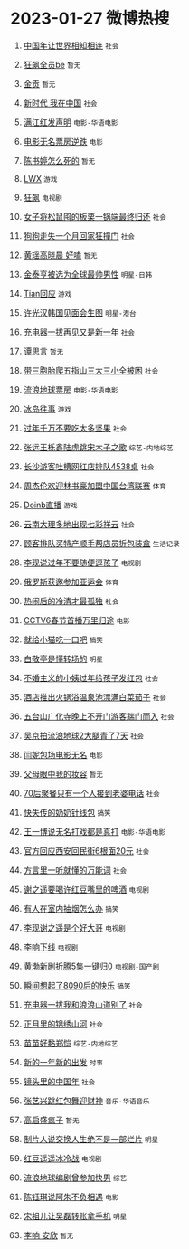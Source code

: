 # 2023-01-27 微博热搜 
1. [中国年让世界相知相连](https://m.weibo.cn/search?containerid=100103type%3D1%26t%3D10%26q%3D%23%E4%B8%AD%E5%9B%BD%E5%B9%B4%E8%AE%A9%E4%B8%96%E7%95%8C%E7%9B%B8%E7%9F%A5%E7%9B%B8%E8%BF%9E%23&stream_entry_id=51&isnewpage=1&extparam=seat%3D1%26c_type%3D51%26dgr%3D0%26cate%3D10103%26pos%3D0%26filter_type%3Drealtimehot%26display_time%3D1674757694%26pre_seqid%3D16747576945220250570245&luicode=10000011&lfid=106003type%3D25%26t%3D3%26disable_hot%3D1%26filter_type%3Drealtimehot) `社会` 

2. [狂飙全员be](https://m.weibo.cn/search?containerid=100103type%3D1%26t%3D10%26q%3D%E7%8B%82%E9%A3%99%E5%85%A8%E5%91%98be&stream_entry_id=31&isnewpage=1&extparam=seat%3D1%26c_type%3D31%26stream_entry_id%3D31%26lcate%3D5001%26pos%3D0%26realpos%3D1%26filter_type%3Drealtimehot%26flag%3D2%26q%3D%25E7%258B%2582%25E9%25A3%2599%25E5%2585%25A8%25E5%2591%2598be%26cate%3D5001%26dgr%3D0%26band_rank%3D1%26display_time%3D1674757694%26pre_seqid%3D16747576945220250570245&luicode=10000011&lfid=106003type%3D25%26t%3D3%26disable_hot%3D1%26filter_type%3Drealtimehot) `暂无` 

3. [金贡](https://m.weibo.cn/search?containerid=100103type%3D1%26t%3D10%26q%3D%E9%87%91%E8%B4%A1&stream_entry_id=31&isnewpage=1&extparam=seat%3D1%26c_type%3D31%26stream_entry_id%3D31%26lcate%3D5001%26pos%3D1%26realpos%3D2%26filter_type%3Drealtimehot%26flag%3D0%26q%3D%25E9%2587%2591%25E8%25B4%25A1%26cate%3D5001%26dgr%3D0%26band_rank%3D2%26display_time%3D1674757694%26pre_seqid%3D16747576945220250570245&luicode=10000011&lfid=106003type%3D25%26t%3D3%26disable_hot%3D1%26filter_type%3Drealtimehot) `暂无` 

4. [新时代 我在中国](https://m.weibo.cn/search?containerid=100103type%3D1%26t%3D10%26q%3D%23%E6%96%B0%E6%97%B6%E4%BB%A3+%E6%88%91%E5%9C%A8%E4%B8%AD%E5%9B%BD%23&stream_entry_id=31&isnewpage=1&extparam=seat%3D1%26c_type%3D31%26stream_entry_id%3D31%26lcate%3D5001%26pos%3D2%26realpos%3D3%26filter_type%3Drealtimehot%26flag%3D0%26q%3D%2523%25E6%2596%25B0%25E6%2597%25B6%25E4%25BB%25A3%2520%25E6%2588%2591%25E5%259C%25A8%25E4%25B8%25AD%25E5%259B%25BD%2523%26cate%3D5001%26dgr%3D0%26band_rank%3D3%26display_time%3D1674757694%26pre_seqid%3D16747576945220250570245&luicode=10000011&lfid=106003type%3D25%26t%3D3%26disable_hot%3D1%26filter_type%3Drealtimehot) `社会` 

5. [满江红发声明](https://m.weibo.cn/search?containerid=100103type%3D1%26t%3D10%26q%3D%23%E6%BB%A1%E6%B1%9F%E7%BA%A2%E5%8F%91%E5%A3%B0%E6%98%8E%23&stream_entry_id=31&isnewpage=1&extparam=seat%3D1%26c_type%3D31%26stream_entry_id%3D31%26lcate%3D5001%26pos%3D3%26realpos%3D4%26filter_type%3Drealtimehot%26flag%3D16%26q%3D%2523%25E6%25BB%25A1%25E6%25B1%259F%25E7%25BA%25A2%25E5%258F%2591%25E5%25A3%25B0%25E6%2598%258E%2523%26cate%3D5001%26dgr%3D0%26band_rank%3D4%26display_time%3D1674757694%26pre_seqid%3D16747576945220250570245&luicode=10000011&lfid=106003type%3D25%26t%3D3%26disable_hot%3D1%26filter_type%3Drealtimehot) `电影-华语电影` 

6. [电影无名票房逆跌](https://m.weibo.cn/search?containerid=100103type%3D1%26t%3D10%26q%3D%23%E7%94%B5%E5%BD%B1%E6%97%A0%E5%90%8D%E7%A5%A8%E6%88%BF%E9%80%86%E8%B7%8C%23&stream_entry_id=31&isnewpage=1&extparam=seat%3D1%26c_type%3D31%26stream_entry_id%3D31%26lcate%3D5001%26pos%3D4%26realpos%3D5%26filter_type%3Drealtimehot%26flag%3D16%26q%3D%2523%25E7%2594%25B5%25E5%25BD%25B1%25E6%2597%25A0%25E5%2590%258D%25E7%25A5%25A8%25E6%2588%25BF%25E9%2580%2586%25E8%25B7%258C%2523%26cate%3D5001%26dgr%3D0%26band_rank%3D5%26display_time%3D1674757694%26pre_seqid%3D16747576945220250570245&luicode=10000011&lfid=106003type%3D25%26t%3D3%26disable_hot%3D1%26filter_type%3Drealtimehot) `电影` 

7. [陈书婷怎么死的](https://m.weibo.cn/search?containerid=100103type%3D1%26t%3D10%26q%3D%23%E9%99%88%E4%B9%A6%E5%A9%B7%E6%80%8E%E4%B9%88%E6%AD%BB%E7%9A%84%23&stream_entry_id=31&isnewpage=1&extparam=seat%3D1%26c_type%3D31%26stream_entry_id%3D31%26lcate%3D5001%26pos%3D5%26realpos%3D6%26filter_type%3Drealtimehot%26flag%3D2%26q%3D%2523%25E9%2599%2588%25E4%25B9%25A6%25E5%25A9%25B7%25E6%2580%258E%25E4%25B9%2588%25E6%25AD%25BB%25E7%259A%2584%2523%26cate%3D5001%26dgr%3D0%26band_rank%3D6%26display_time%3D1674757694%26pre_seqid%3D16747576945220250570245&luicode=10000011&lfid=106003type%3D25%26t%3D3%26disable_hot%3D1%26filter_type%3Drealtimehot) `暂无` 

8. [LWX](https://m.weibo.cn/search?containerid=100103type%3D1%26t%3D10%26q%3DLWX&stream_entry_id=31&isnewpage=1&extparam=seat%3D1%26c_type%3D31%26stream_entry_id%3D31%26lcate%3D5001%26pos%3D6%26realpos%3D7%26filter_type%3Drealtimehot%26flag%3D2%26q%3DLWX%26cate%3D5001%26dgr%3D0%26band_rank%3D7%26display_time%3D1674757694%26pre_seqid%3D16747576945220250570245&luicode=10000011&lfid=106003type%3D25%26t%3D3%26disable_hot%3D1%26filter_type%3Drealtimehot) `游戏` 

9. [狂飙](https://m.weibo.cn/search?containerid=100103type%3D1%26t%3D10%26q%3D%E7%8B%82%E9%A3%99&stream_entry_id=31&isnewpage=1&extparam=seat%3D1%26c_type%3D31%26stream_entry_id%3D31%26lcate%3D5001%26pos%3D7%26realpos%3D8%26filter_type%3Drealtimehot%26flag%3D0%26q%3D%25E7%258B%2582%25E9%25A3%2599%26cate%3D5001%26dgr%3D0%26band_rank%3D8%26display_time%3D1674757694%26pre_seqid%3D16747576945220250570245&luicode=10000011&lfid=106003type%3D25%26t%3D3%26disable_hot%3D1%26filter_type%3Drealtimehot) `电视剧` 

10. [女子将松鼠囤的板栗一锅端最终归还](https://m.weibo.cn/search?containerid=100103type%3D1%26t%3D10%26q%3D%23%E5%A5%B3%E5%AD%90%E5%B0%86%E6%9D%BE%E9%BC%A0%E5%9B%A4%E7%9A%84%E6%9D%BF%E6%A0%97%E4%B8%80%E9%94%85%E7%AB%AF%E6%9C%80%E7%BB%88%E5%BD%92%E8%BF%98%23&stream_entry_id=31&isnewpage=1&extparam=seat%3D1%26c_type%3D31%26stream_entry_id%3D31%26lcate%3D5001%26pos%3D8%26realpos%3D9%26filter_type%3Drealtimehot%26flag%3D0%26q%3D%2523%25E5%25A5%25B3%25E5%25AD%2590%25E5%25B0%2586%25E6%259D%25BE%25E9%25BC%25A0%25E5%259B%25A4%25E7%259A%2584%25E6%259D%25BF%25E6%25A0%2597%25E4%25B8%2580%25E9%2594%2585%25E7%25AB%25AF%25E6%259C%2580%25E7%25BB%2588%25E5%25BD%2592%25E8%25BF%2598%2523%26cate%3D5001%26dgr%3D0%26band_rank%3D9%26display_time%3D1674757694%26pre_seqid%3D16747576945220250570245&luicode=10000011&lfid=106003type%3D25%26t%3D3%26disable_hot%3D1%26filter_type%3Drealtimehot) `社会` 

11. [狗狗走失一个月回家狂撞门](https://m.weibo.cn/search?containerid=100103type%3D1%26t%3D10%26q%3D%23%E7%8B%97%E7%8B%97%E8%B5%B0%E5%A4%B1%E4%B8%80%E4%B8%AA%E6%9C%88%E5%9B%9E%E5%AE%B6%E7%8B%82%E6%92%9E%E9%97%A8%23&stream_entry_id=31&isnewpage=1&extparam=seat%3D1%26c_type%3D31%26stream_entry_id%3D31%26lcate%3D5001%26pos%3D9%26realpos%3D10%26filter_type%3Drealtimehot%26flag%3D0%26q%3D%2523%25E7%258B%2597%25E7%258B%2597%25E8%25B5%25B0%25E5%25A4%25B1%25E4%25B8%2580%25E4%25B8%25AA%25E6%259C%2588%25E5%259B%259E%25E5%25AE%25B6%25E7%258B%2582%25E6%2592%259E%25E9%2597%25A8%2523%26cate%3D5001%26dgr%3D0%26band_rank%3D10%26display_time%3D1674757694%26pre_seqid%3D16747576945220250570245&luicode=10000011&lfid=106003type%3D25%26t%3D3%26disable_hot%3D1%26filter_type%3Drealtimehot) `社会` 

12. [黄瑶高晓晨 好嗑](https://m.weibo.cn/search?containerid=100103type%3D1%26t%3D10%26q%3D%E9%BB%84%E7%91%B6%E9%AB%98%E6%99%93%E6%99%A8+%E5%A5%BD%E5%97%91&stream_entry_id=31&isnewpage=1&extparam=seat%3D1%26c_type%3D31%26stream_entry_id%3D31%26lcate%3D5001%26pos%3D10%26realpos%3D11%26filter_type%3Drealtimehot%26flag%3D0%26q%3D%25E9%25BB%2584%25E7%2591%25B6%25E9%25AB%2598%25E6%2599%2593%25E6%2599%25A8%2520%25E5%25A5%25BD%25E5%2597%2591%26cate%3D5001%26dgr%3D0%26band_rank%3D11%26display_time%3D1674757694%26pre_seqid%3D16747576945220250570245&luicode=10000011&lfid=106003type%3D25%26t%3D3%26disable_hot%3D1%26filter_type%3Drealtimehot) `暂无` 

13. [金泰亨被选为全球最帅男性](https://m.weibo.cn/search?containerid=100103type%3D1%26t%3D10%26q%3D%23%E9%87%91%E6%B3%B0%E4%BA%A8%E8%A2%AB%E9%80%89%E4%B8%BA%E5%85%A8%E7%90%83%E6%9C%80%E5%B8%85%E7%94%B7%E6%80%A7%23&stream_entry_id=31&isnewpage=1&extparam=seat%3D1%26c_type%3D31%26stream_entry_id%3D31%26lcate%3D5001%26pos%3D11%26realpos%3D12%26filter_type%3Drealtimehot%26flag%3D0%26q%3D%2523%25E9%2587%2591%25E6%25B3%25B0%25E4%25BA%25A8%25E8%25A2%25AB%25E9%2580%2589%25E4%25B8%25BA%25E5%2585%25A8%25E7%2590%2583%25E6%259C%2580%25E5%25B8%2585%25E7%2594%25B7%25E6%2580%25A7%2523%26cate%3D5001%26dgr%3D0%26band_rank%3D12%26display_time%3D1674757694%26pre_seqid%3D16747576945220250570245&luicode=10000011&lfid=106003type%3D25%26t%3D3%26disable_hot%3D1%26filter_type%3Drealtimehot) `明星-日韩` 

14. [Tian回应](https://m.weibo.cn/search?containerid=100103type%3D1%26t%3D10%26q%3D%23Tian%E5%9B%9E%E5%BA%94%23&stream_entry_id=31&isnewpage=1&extparam=seat%3D1%26c_type%3D31%26stream_entry_id%3D31%26lcate%3D5001%26pos%3D12%26realpos%3D13%26filter_type%3Drealtimehot%26flag%3D0%26q%3D%2523Tian%25E5%259B%259E%25E5%25BA%2594%2523%26cate%3D5001%26dgr%3D0%26band_rank%3D13%26display_time%3D1674757694%26pre_seqid%3D16747576945220250570245&luicode=10000011&lfid=106003type%3D25%26t%3D3%26disable_hot%3D1%26filter_type%3Drealtimehot) `游戏` 

15. [许光汉韩国见面会生图](https://m.weibo.cn/search?containerid=100103type%3D1%26t%3D10%26q%3D%23%E8%AE%B8%E5%85%89%E6%B1%89%E9%9F%A9%E5%9B%BD%E8%A7%81%E9%9D%A2%E4%BC%9A%E7%94%9F%E5%9B%BE%23&stream_entry_id=31&isnewpage=1&extparam=seat%3D1%26c_type%3D31%26stream_entry_id%3D31%26lcate%3D5001%26pos%3D13%26realpos%3D14%26filter_type%3Drealtimehot%26flag%3D1%26q%3D%2523%25E8%25AE%25B8%25E5%2585%2589%25E6%25B1%2589%25E9%259F%25A9%25E5%259B%25BD%25E8%25A7%2581%25E9%259D%25A2%25E4%25BC%259A%25E7%2594%259F%25E5%259B%25BE%2523%26cate%3D5001%26dgr%3D0%26band_rank%3D14%26display_time%3D1674757694%26pre_seqid%3D16747576945220250570245&luicode=10000011&lfid=106003type%3D25%26t%3D3%26disable_hot%3D1%26filter_type%3Drealtimehot) `明星-港台` 

16. [充电器一拔再见又是新一年](https://m.weibo.cn/search?containerid=100103type%3D1%26t%3D10%26q%3D%23%E5%85%85%E7%94%B5%E5%99%A8%E4%B8%80%E6%8B%94%E5%86%8D%E8%A7%81%E5%8F%88%E6%98%AF%E6%96%B0%E4%B8%80%E5%B9%B4%23&stream_entry_id=31&isnewpage=1&extparam=seat%3D1%26c_type%3D31%26stream_entry_id%3D31%26lcate%3D5001%26pos%3D14%26realpos%3D15%26filter_type%3Drealtimehot%26flag%3D0%26q%3D%2523%25E5%2585%2585%25E7%2594%25B5%25E5%2599%25A8%25E4%25B8%2580%25E6%258B%2594%25E5%2586%258D%25E8%25A7%2581%25E5%258F%2588%25E6%2598%25AF%25E6%2596%25B0%25E4%25B8%2580%25E5%25B9%25B4%2523%26cate%3D5001%26dgr%3D0%26band_rank%3D15%26display_time%3D1674757694%26pre_seqid%3D16747576945220250570245&luicode=10000011&lfid=106003type%3D25%26t%3D3%26disable_hot%3D1%26filter_type%3Drealtimehot) `社会` 

17. [谭思言](https://m.weibo.cn/search?containerid=100103type%3D1%26t%3D10%26q%3D%E8%B0%AD%E6%80%9D%E8%A8%80&stream_entry_id=31&isnewpage=1&extparam=seat%3D1%26c_type%3D31%26stream_entry_id%3D31%26lcate%3D5001%26pos%3D15%26realpos%3D16%26filter_type%3Drealtimehot%26flag%3D0%26q%3D%25E8%25B0%25AD%25E6%2580%259D%25E8%25A8%2580%26cate%3D5001%26dgr%3D0%26band_rank%3D16%26display_time%3D1674757694%26pre_seqid%3D16747576945220250570245&luicode=10000011&lfid=106003type%3D25%26t%3D3%26disable_hot%3D1%26filter_type%3Drealtimehot) `暂无` 

18. [带三胞胎爬五指山三大三小全被困](https://m.weibo.cn/search?containerid=100103type%3D1%26t%3D10%26q%3D%23%E5%B8%A6%E4%B8%89%E8%83%9E%E8%83%8E%E7%88%AC%E4%BA%94%E6%8C%87%E5%B1%B1%E4%B8%89%E5%A4%A7%E4%B8%89%E5%B0%8F%E5%85%A8%E8%A2%AB%E5%9B%B0%23&stream_entry_id=31&isnewpage=1&extparam=seat%3D1%26c_type%3D31%26stream_entry_id%3D31%26lcate%3D5001%26pos%3D16%26realpos%3D17%26filter_type%3Drealtimehot%26flag%3D1%26q%3D%2523%25E5%25B8%25A6%25E4%25B8%2589%25E8%2583%259E%25E8%2583%258E%25E7%2588%25AC%25E4%25BA%2594%25E6%258C%2587%25E5%25B1%25B1%25E4%25B8%2589%25E5%25A4%25A7%25E4%25B8%2589%25E5%25B0%258F%25E5%2585%25A8%25E8%25A2%25AB%25E5%259B%25B0%2523%26cate%3D5001%26dgr%3D0%26band_rank%3D17%26display_time%3D1674757694%26pre_seqid%3D16747576945220250570245&luicode=10000011&lfid=106003type%3D25%26t%3D3%26disable_hot%3D1%26filter_type%3Drealtimehot) `社会` 

19. [流浪地球票房](https://m.weibo.cn/search?containerid=100103type%3D1%26t%3D10%26q%3D%E6%B5%81%E6%B5%AA%E5%9C%B0%E7%90%83%E7%A5%A8%E6%88%BF&stream_entry_id=31&isnewpage=1&extparam=seat%3D1%26c_type%3D31%26stream_entry_id%3D31%26lcate%3D5001%26pos%3D17%26realpos%3D18%26filter_type%3Drealtimehot%26flag%3D0%26q%3D%25E6%25B5%2581%25E6%25B5%25AA%25E5%259C%25B0%25E7%2590%2583%25E7%25A5%25A8%25E6%2588%25BF%26cate%3D5001%26dgr%3D0%26band_rank%3D18%26display_time%3D1674757694%26pre_seqid%3D16747576945220250570245&luicode=10000011&lfid=106003type%3D25%26t%3D3%26disable_hot%3D1%26filter_type%3Drealtimehot) `电影-华语电影` 

20. [冰岛往事](https://m.weibo.cn/search?containerid=100103type%3D1%26t%3D10%26q%3D%23%E5%86%B0%E5%B2%9B%E5%BE%80%E4%BA%8B%23&stream_entry_id=31&isnewpage=1&extparam=seat%3D1%26c_type%3D31%26stream_entry_id%3D31%26lcate%3D5001%26pos%3D18%26realpos%3D19%26filter_type%3Drealtimehot%26flag%3D0%26q%3D%2523%25E5%2586%25B0%25E5%25B2%259B%25E5%25BE%2580%25E4%25BA%258B%2523%26cate%3D5001%26dgr%3D0%26band_rank%3D19%26display_time%3D1674757694%26pre_seqid%3D16747576945220250570245&luicode=10000011&lfid=106003type%3D25%26t%3D3%26disable_hot%3D1%26filter_type%3Drealtimehot) `游戏` 

21. [过年千万不要吃太多坚果](https://m.weibo.cn/search?containerid=100103type%3D1%26t%3D10%26q%3D%23%E8%BF%87%E5%B9%B4%E5%8D%83%E4%B8%87%E4%B8%8D%E8%A6%81%E5%90%83%E5%A4%AA%E5%A4%9A%E5%9D%9A%E6%9E%9C%23&stream_entry_id=31&isnewpage=1&extparam=seat%3D1%26c_type%3D31%26stream_entry_id%3D31%26lcate%3D5001%26pos%3D19%26realpos%3D20%26filter_type%3Drealtimehot%26flag%3D0%26q%3D%2523%25E8%25BF%2587%25E5%25B9%25B4%25E5%258D%2583%25E4%25B8%2587%25E4%25B8%258D%25E8%25A6%2581%25E5%2590%2583%25E5%25A4%25AA%25E5%25A4%259A%25E5%259D%259A%25E6%259E%259C%2523%26cate%3D5001%26dgr%3D0%26band_rank%3D20%26display_time%3D1674757694%26pre_seqid%3D16747576945220250570245&luicode=10000011&lfid=106003type%3D25%26t%3D3%26disable_hot%3D1%26filter_type%3Drealtimehot) `社会` 

22. [张远王栎鑫陆虎跳宋木子之歌](https://m.weibo.cn/search?containerid=100103type%3D1%26t%3D10%26q%3D%23%E5%BC%A0%E8%BF%9C%E7%8E%8B%E6%A0%8E%E9%91%AB%E9%99%86%E8%99%8E%E8%B7%B3%E5%AE%8B%E6%9C%A8%E5%AD%90%E4%B9%8B%E6%AD%8C%23&stream_entry_id=31&isnewpage=1&extparam=seat%3D1%26c_type%3D31%26stream_entry_id%3D31%26lcate%3D5001%26pos%3D20%26realpos%3D21%26filter_type%3Drealtimehot%26flag%3D0%26q%3D%2523%25E5%25BC%25A0%25E8%25BF%259C%25E7%258E%258B%25E6%25A0%258E%25E9%2591%25AB%25E9%2599%2586%25E8%2599%258E%25E8%25B7%25B3%25E5%25AE%258B%25E6%259C%25A8%25E5%25AD%2590%25E4%25B9%258B%25E6%25AD%258C%2523%26cate%3D5001%26dgr%3D0%26band_rank%3D21%26display_time%3D1674757694%26pre_seqid%3D16747576945220250570245&luicode=10000011&lfid=106003type%3D25%26t%3D3%26disable_hot%3D1%26filter_type%3Drealtimehot) `综艺-内地综艺` 

23. [长沙游客吐槽网红店排队4538桌](https://m.weibo.cn/search?containerid=100103type%3D1%26t%3D10%26q%3D%23%E9%95%BF%E6%B2%99%E6%B8%B8%E5%AE%A2%E5%90%90%E6%A7%BD%E7%BD%91%E7%BA%A2%E5%BA%97%E6%8E%92%E9%98%9F4538%E6%A1%8C%23&stream_entry_id=31&isnewpage=1&extparam=seat%3D1%26c_type%3D31%26stream_entry_id%3D31%26lcate%3D5001%26pos%3D21%26realpos%3D22%26filter_type%3Drealtimehot%26flag%3D0%26q%3D%2523%25E9%2595%25BF%25E6%25B2%2599%25E6%25B8%25B8%25E5%25AE%25A2%25E5%2590%2590%25E6%25A7%25BD%25E7%25BD%2591%25E7%25BA%25A2%25E5%25BA%2597%25E6%258E%2592%25E9%2598%259F4538%25E6%25A1%258C%2523%26cate%3D5001%26dgr%3D0%26band_rank%3D22%26display_time%3D1674757694%26pre_seqid%3D16747576945220250570245&luicode=10000011&lfid=106003type%3D25%26t%3D3%26disable_hot%3D1%26filter_type%3Drealtimehot) `社会` 

24. [周杰伦欢迎林书豪加盟中国台湾联赛](https://m.weibo.cn/search?containerid=100103type%3D1%26t%3D10%26q%3D%23%E5%91%A8%E6%9D%B0%E4%BC%A6%E6%AC%A2%E8%BF%8E%E6%9E%97%E4%B9%A6%E8%B1%AA%E5%8A%A0%E7%9B%9F%E4%B8%AD%E5%9B%BD%E5%8F%B0%E6%B9%BE%E8%81%94%E8%B5%9B%23&stream_entry_id=31&isnewpage=1&extparam=seat%3D1%26c_type%3D31%26stream_entry_id%3D31%26lcate%3D5001%26pos%3D22%26realpos%3D23%26filter_type%3Drealtimehot%26flag%3D1%26q%3D%2523%25E5%2591%25A8%25E6%259D%25B0%25E4%25BC%25A6%25E6%25AC%25A2%25E8%25BF%258E%25E6%259E%2597%25E4%25B9%25A6%25E8%25B1%25AA%25E5%258A%25A0%25E7%259B%259F%25E4%25B8%25AD%25E5%259B%25BD%25E5%258F%25B0%25E6%25B9%25BE%25E8%2581%2594%25E8%25B5%259B%2523%26cate%3D5001%26dgr%3D0%26band_rank%3D23%26display_time%3D1674757694%26pre_seqid%3D16747576945220250570245&luicode=10000011&lfid=106003type%3D25%26t%3D3%26disable_hot%3D1%26filter_type%3Drealtimehot) `体育` 

25. [Doinb直播](https://m.weibo.cn/search?containerid=100103type%3D1%26t%3D10%26q%3D%23Doinb%E7%9B%B4%E6%92%AD%23&stream_entry_id=31&isnewpage=1&extparam=seat%3D1%26c_type%3D31%26stream_entry_id%3D31%26lcate%3D5001%26pos%3D23%26realpos%3D24%26filter_type%3Drealtimehot%26flag%3D0%26q%3D%2523Doinb%25E7%259B%25B4%25E6%2592%25AD%2523%26cate%3D5001%26dgr%3D0%26band_rank%3D24%26display_time%3D1674757694%26pre_seqid%3D16747576945220250570245&luicode=10000011&lfid=106003type%3D25%26t%3D3%26disable_hot%3D1%26filter_type%3Drealtimehot) `游戏` 

26. [云南大理多地出现七彩祥云](https://m.weibo.cn/search?containerid=100103type%3D1%26t%3D10%26q%3D%23%E4%BA%91%E5%8D%97%E5%A4%A7%E7%90%86%E5%A4%9A%E5%9C%B0%E5%87%BA%E7%8E%B0%E4%B8%83%E5%BD%A9%E7%A5%A5%E4%BA%91%23&stream_entry_id=31&isnewpage=1&extparam=seat%3D1%26c_type%3D31%26stream_entry_id%3D31%26lcate%3D5001%26pos%3D24%26realpos%3D25%26filter_type%3Drealtimehot%26flag%3D0%26q%3D%2523%25E4%25BA%2591%25E5%258D%2597%25E5%25A4%25A7%25E7%2590%2586%25E5%25A4%259A%25E5%259C%25B0%25E5%2587%25BA%25E7%258E%25B0%25E4%25B8%2583%25E5%25BD%25A9%25E7%25A5%25A5%25E4%25BA%2591%2523%26cate%3D5001%26dgr%3D0%26band_rank%3D25%26display_time%3D1674757694%26pre_seqid%3D16747576945220250570245&luicode=10000011&lfid=106003type%3D25%26t%3D3%26disable_hot%3D1%26filter_type%3Drealtimehot) `社会` 

27. [顾客排队买特产顺手帮店员折包装盒](https://m.weibo.cn/search?containerid=100103type%3D1%26t%3D10%26q%3D%23%E9%A1%BE%E5%AE%A2%E6%8E%92%E9%98%9F%E4%B9%B0%E7%89%B9%E4%BA%A7%E9%A1%BA%E6%89%8B%E5%B8%AE%E5%BA%97%E5%91%98%E6%8A%98%E5%8C%85%E8%A3%85%E7%9B%92%23&stream_entry_id=31&isnewpage=1&extparam=seat%3D1%26c_type%3D31%26stream_entry_id%3D31%26lcate%3D5001%26pos%3D25%26realpos%3D26%26filter_type%3Drealtimehot%26flag%3D0%26q%3D%2523%25E9%25A1%25BE%25E5%25AE%25A2%25E6%258E%2592%25E9%2598%259F%25E4%25B9%25B0%25E7%2589%25B9%25E4%25BA%25A7%25E9%25A1%25BA%25E6%2589%258B%25E5%25B8%25AE%25E5%25BA%2597%25E5%2591%2598%25E6%258A%2598%25E5%258C%2585%25E8%25A3%2585%25E7%259B%2592%2523%26cate%3D5001%26dgr%3D0%26band_rank%3D26%26display_time%3D1674757694%26pre_seqid%3D16747576945220250570245&luicode=10000011&lfid=106003type%3D25%26t%3D3%26disable_hot%3D1%26filter_type%3Drealtimehot) `生活记录` 

28. [李现说过年不要随便逗孩子](https://m.weibo.cn/search?containerid=100103type%3D1%26t%3D10%26q%3D%23%E6%9D%8E%E7%8E%B0%E8%AF%B4%E8%BF%87%E5%B9%B4%E4%B8%8D%E8%A6%81%E9%9A%8F%E4%BE%BF%E9%80%97%E5%AD%A9%E5%AD%90%23&stream_entry_id=31&isnewpage=1&extparam=seat%3D1%26c_type%3D31%26stream_entry_id%3D31%26lcate%3D5001%26pos%3D26%26realpos%3D27%26filter_type%3Drealtimehot%26flag%3D0%26q%3D%2523%25E6%259D%258E%25E7%258E%25B0%25E8%25AF%25B4%25E8%25BF%2587%25E5%25B9%25B4%25E4%25B8%258D%25E8%25A6%2581%25E9%259A%258F%25E4%25BE%25BF%25E9%2580%2597%25E5%25AD%25A9%25E5%25AD%2590%2523%26cate%3D5001%26dgr%3D0%26band_rank%3D27%26display_time%3D1674757694%26pre_seqid%3D16747576945220250570245&luicode=10000011&lfid=106003type%3D25%26t%3D3%26disable_hot%3D1%26filter_type%3Drealtimehot) `电视剧` 

29. [俄罗斯获邀参加亚运会](https://m.weibo.cn/search?containerid=100103type%3D1%26t%3D10%26q%3D%23%E4%BF%84%E7%BD%97%E6%96%AF%E8%8E%B7%E9%82%80%E5%8F%82%E5%8A%A0%E4%BA%9A%E8%BF%90%E4%BC%9A%23&stream_entry_id=31&isnewpage=1&extparam=seat%3D1%26c_type%3D31%26stream_entry_id%3D31%26lcate%3D5001%26pos%3D27%26realpos%3D28%26filter_type%3Drealtimehot%26flag%3D0%26q%3D%2523%25E4%25BF%2584%25E7%25BD%2597%25E6%2596%25AF%25E8%258E%25B7%25E9%2582%2580%25E5%258F%2582%25E5%258A%25A0%25E4%25BA%259A%25E8%25BF%2590%25E4%25BC%259A%2523%26cate%3D5001%26dgr%3D0%26band_rank%3D28%26display_time%3D1674757694%26pre_seqid%3D16747576945220250570245&luicode=10000011&lfid=106003type%3D25%26t%3D3%26disable_hot%3D1%26filter_type%3Drealtimehot) `体育` 

30. [热闹后的冷清才最孤独](https://m.weibo.cn/search?containerid=100103type%3D1%26t%3D10%26q%3D%23%E7%83%AD%E9%97%B9%E5%90%8E%E7%9A%84%E5%86%B7%E6%B8%85%E6%89%8D%E6%9C%80%E5%AD%A4%E7%8B%AC%23&stream_entry_id=31&isnewpage=1&extparam=seat%3D1%26c_type%3D31%26stream_entry_id%3D31%26lcate%3D5001%26pos%3D28%26realpos%3D29%26filter_type%3Drealtimehot%26flag%3D0%26q%3D%2523%25E7%2583%25AD%25E9%2597%25B9%25E5%2590%258E%25E7%259A%2584%25E5%2586%25B7%25E6%25B8%2585%25E6%2589%258D%25E6%259C%2580%25E5%25AD%25A4%25E7%258B%25AC%2523%26cate%3D5001%26dgr%3D0%26band_rank%3D29%26display_time%3D1674757694%26pre_seqid%3D16747576945220250570245&luicode=10000011&lfid=106003type%3D25%26t%3D3%26disable_hot%3D1%26filter_type%3Drealtimehot) `社会` 

31. [CCTV6春节首播万里归途](https://m.weibo.cn/search?containerid=100103type%3D1%26t%3D10%26q%3D%23CCTV6%E6%98%A5%E8%8A%82%E9%A6%96%E6%92%AD%E4%B8%87%E9%87%8C%E5%BD%92%E9%80%94%23&stream_entry_id=31&isnewpage=1&extparam=seat%3D1%26c_type%3D31%26stream_entry_id%3D31%26lcate%3D5001%26pos%3D29%26realpos%3D30%26filter_type%3Drealtimehot%26flag%3D0%26q%3D%2523CCTV6%25E6%2598%25A5%25E8%258A%2582%25E9%25A6%2596%25E6%2592%25AD%25E4%25B8%2587%25E9%2587%258C%25E5%25BD%2592%25E9%2580%2594%2523%26cate%3D5001%26dgr%3D0%26band_rank%3D30%26display_time%3D1674757694%26pre_seqid%3D16747576945220250570245&luicode=10000011&lfid=106003type%3D25%26t%3D3%26disable_hot%3D1%26filter_type%3Drealtimehot) `电影` 

32. [就给小猫吃一口吧](https://m.weibo.cn/search?containerid=100103type%3D1%26t%3D10%26q%3D%23%E5%B0%B1%E7%BB%99%E5%B0%8F%E7%8C%AB%E5%90%83%E4%B8%80%E5%8F%A3%E5%90%A7%23&stream_entry_id=31&isnewpage=1&extparam=seat%3D1%26c_type%3D31%26stream_entry_id%3D31%26lcate%3D5001%26pos%3D30%26realpos%3D31%26filter_type%3Drealtimehot%26flag%3D0%26q%3D%2523%25E5%25B0%25B1%25E7%25BB%2599%25E5%25B0%258F%25E7%258C%25AB%25E5%2590%2583%25E4%25B8%2580%25E5%258F%25A3%25E5%2590%25A7%2523%26cate%3D5001%26dgr%3D0%26band_rank%3D31%26display_time%3D1674757694%26pre_seqid%3D16747576945220250570245&luicode=10000011&lfid=106003type%3D25%26t%3D3%26disable_hot%3D1%26filter_type%3Drealtimehot) `搞笑` 

33. [白敬亭是懂转场的](https://m.weibo.cn/search?containerid=100103type%3D1%26t%3D10%26q%3D%23%E7%99%BD%E6%95%AC%E4%BA%AD%E6%98%AF%E6%87%82%E8%BD%AC%E5%9C%BA%E7%9A%84%23&stream_entry_id=31&isnewpage=1&extparam=seat%3D1%26c_type%3D31%26stream_entry_id%3D31%26lcate%3D5001%26pos%3D31%26realpos%3D32%26filter_type%3Drealtimehot%26flag%3D0%26q%3D%2523%25E7%2599%25BD%25E6%2595%25AC%25E4%25BA%25AD%25E6%2598%25AF%25E6%2587%2582%25E8%25BD%25AC%25E5%259C%25BA%25E7%259A%2584%2523%26cate%3D5001%26dgr%3D0%26band_rank%3D32%26display_time%3D1674757694%26pre_seqid%3D16747576945220250570245&luicode=10000011&lfid=106003type%3D25%26t%3D3%26disable_hot%3D1%26filter_type%3Drealtimehot) `明星` 

34. [不婚主义的小姨过年给孩子发红包](https://m.weibo.cn/search?containerid=100103type%3D1%26t%3D10%26q%3D%23%E4%B8%8D%E5%A9%9A%E4%B8%BB%E4%B9%89%E7%9A%84%E5%B0%8F%E5%A7%A8%E8%BF%87%E5%B9%B4%E7%BB%99%E5%AD%A9%E5%AD%90%E5%8F%91%E7%BA%A2%E5%8C%85%23&stream_entry_id=31&isnewpage=1&extparam=seat%3D1%26c_type%3D31%26stream_entry_id%3D31%26lcate%3D5001%26pos%3D32%26realpos%3D33%26filter_type%3Drealtimehot%26flag%3D0%26q%3D%2523%25E4%25B8%258D%25E5%25A9%259A%25E4%25B8%25BB%25E4%25B9%2589%25E7%259A%2584%25E5%25B0%258F%25E5%25A7%25A8%25E8%25BF%2587%25E5%25B9%25B4%25E7%25BB%2599%25E5%25AD%25A9%25E5%25AD%2590%25E5%258F%2591%25E7%25BA%25A2%25E5%258C%2585%2523%26cate%3D5001%26dgr%3D0%26band_rank%3D33%26display_time%3D1674757694%26pre_seqid%3D16747576945220250570245&luicode=10000011&lfid=106003type%3D25%26t%3D3%26disable_hot%3D1%26filter_type%3Drealtimehot) `社会` 

35. [酒店推出火锅浴温泉池漂满白菜茄子](https://m.weibo.cn/search?containerid=100103type%3D1%26t%3D10%26q%3D%23%E9%85%92%E5%BA%97%E6%8E%A8%E5%87%BA%E7%81%AB%E9%94%85%E6%B5%B4%E6%B8%A9%E6%B3%89%E6%B1%A0%E6%BC%82%E6%BB%A1%E7%99%BD%E8%8F%9C%E8%8C%84%E5%AD%90%23&stream_entry_id=31&isnewpage=1&extparam=seat%3D1%26c_type%3D31%26stream_entry_id%3D31%26lcate%3D5001%26pos%3D33%26realpos%3D34%26filter_type%3Drealtimehot%26flag%3D1%26q%3D%2523%25E9%2585%2592%25E5%25BA%2597%25E6%258E%25A8%25E5%2587%25BA%25E7%2581%25AB%25E9%2594%2585%25E6%25B5%25B4%25E6%25B8%25A9%25E6%25B3%2589%25E6%25B1%25A0%25E6%25BC%2582%25E6%25BB%25A1%25E7%2599%25BD%25E8%258F%259C%25E8%258C%2584%25E5%25AD%2590%2523%26cate%3D5001%26dgr%3D0%26band_rank%3D34%26display_time%3D1674757694%26pre_seqid%3D16747576945220250570245&luicode=10000011&lfid=106003type%3D25%26t%3D3%26disable_hot%3D1%26filter_type%3Drealtimehot) `社会` 

36. [五台山广化寺晚上不开门游客踹门而入](https://m.weibo.cn/search?containerid=100103type%3D1%26t%3D10%26q%3D%23%E4%BA%94%E5%8F%B0%E5%B1%B1%E5%B9%BF%E5%8C%96%E5%AF%BA%E6%99%9A%E4%B8%8A%E4%B8%8D%E5%BC%80%E9%97%A8%E6%B8%B8%E5%AE%A2%E8%B8%B9%E9%97%A8%E8%80%8C%E5%85%A5%23&stream_entry_id=31&isnewpage=1&extparam=seat%3D1%26c_type%3D31%26stream_entry_id%3D31%26lcate%3D5001%26pos%3D34%26realpos%3D35%26filter_type%3Drealtimehot%26flag%3D0%26q%3D%2523%25E4%25BA%2594%25E5%258F%25B0%25E5%25B1%25B1%25E5%25B9%25BF%25E5%258C%2596%25E5%25AF%25BA%25E6%2599%259A%25E4%25B8%258A%25E4%25B8%258D%25E5%25BC%2580%25E9%2597%25A8%25E6%25B8%25B8%25E5%25AE%25A2%25E8%25B8%25B9%25E9%2597%25A8%25E8%2580%258C%25E5%2585%25A5%2523%26cate%3D5001%26dgr%3D0%26band_rank%3D35%26display_time%3D1674757694%26pre_seqid%3D16747576945220250570245&luicode=10000011&lfid=106003type%3D25%26t%3D3%26disable_hot%3D1%26filter_type%3Drealtimehot) `社会` 

37. [吴京拍流浪地球2大腿青了7天](https://m.weibo.cn/search?containerid=100103type%3D1%26t%3D10%26q%3D%23%E5%90%B4%E4%BA%AC%E6%8B%8D%E6%B5%81%E6%B5%AA%E5%9C%B0%E7%90%832%E5%A4%A7%E8%85%BF%E9%9D%92%E4%BA%867%E5%A4%A9%23&stream_entry_id=31&isnewpage=1&extparam=seat%3D1%26c_type%3D31%26stream_entry_id%3D31%26lcate%3D5001%26pos%3D35%26realpos%3D36%26filter_type%3Drealtimehot%26flag%3D0%26q%3D%2523%25E5%2590%25B4%25E4%25BA%25AC%25E6%258B%258D%25E6%25B5%2581%25E6%25B5%25AA%25E5%259C%25B0%25E7%2590%25832%25E5%25A4%25A7%25E8%2585%25BF%25E9%259D%2592%25E4%25BA%25867%25E5%25A4%25A9%2523%26cate%3D5001%26dgr%3D0%26band_rank%3D36%26display_time%3D1674757694%26pre_seqid%3D16747576945220250570245&luicode=10000011&lfid=106003type%3D25%26t%3D3%26disable_hot%3D1%26filter_type%3Drealtimehot) `社会` 

38. [闫妮包场电影无名](https://m.weibo.cn/search?containerid=100103type%3D1%26t%3D10%26q%3D%23%E9%97%AB%E5%A6%AE%E5%8C%85%E5%9C%BA%E7%94%B5%E5%BD%B1%E6%97%A0%E5%90%8D%23&stream_entry_id=31&isnewpage=1&extparam=seat%3D1%26c_type%3D31%26stream_entry_id%3D31%26lcate%3D5001%26pos%3D36%26realpos%3D37%26filter_type%3Drealtimehot%26flag%3D0%26q%3D%2523%25E9%2597%25AB%25E5%25A6%25AE%25E5%258C%2585%25E5%259C%25BA%25E7%2594%25B5%25E5%25BD%25B1%25E6%2597%25A0%25E5%2590%258D%2523%26cate%3D5001%26dgr%3D0%26band_rank%3D37%26display_time%3D1674757694%26pre_seqid%3D16747576945220250570245&luicode=10000011&lfid=106003type%3D25%26t%3D3%26disable_hot%3D1%26filter_type%3Drealtimehot) `电影` 

39. [父母眼中我的妆容](https://m.weibo.cn/search?containerid=100103type%3D1%26t%3D10%26q%3D%23%E7%88%B6%E6%AF%8D%E7%9C%BC%E4%B8%AD%E6%88%91%E7%9A%84%E5%A6%86%E5%AE%B9%23&stream_entry_id=31&isnewpage=1&extparam=seat%3D1%26c_type%3D31%26stream_entry_id%3D31%26lcate%3D5001%26pos%3D37%26realpos%3D38%26filter_type%3Drealtimehot%26flag%3D0%26q%3D%2523%25E7%2588%25B6%25E6%25AF%258D%25E7%259C%25BC%25E4%25B8%25AD%25E6%2588%2591%25E7%259A%2584%25E5%25A6%2586%25E5%25AE%25B9%2523%26cate%3D5001%26dgr%3D0%26band_rank%3D38%26display_time%3D1674757694%26pre_seqid%3D16747576945220250570245&luicode=10000011&lfid=106003type%3D25%26t%3D3%26disable_hot%3D1%26filter_type%3Drealtimehot) `暂无` 

40. [70后聚餐只有一个人接到老婆电话](https://m.weibo.cn/search?containerid=100103type%3D1%26t%3D10%26q%3D%2370%E5%90%8E%E8%81%9A%E9%A4%90%E5%8F%AA%E6%9C%89%E4%B8%80%E4%B8%AA%E4%BA%BA%E6%8E%A5%E5%88%B0%E8%80%81%E5%A9%86%E7%94%B5%E8%AF%9D%23&stream_entry_id=31&isnewpage=1&extparam=seat%3D1%26c_type%3D31%26stream_entry_id%3D31%26lcate%3D5001%26pos%3D38%26realpos%3D39%26filter_type%3Drealtimehot%26flag%3D0%26q%3D%252370%25E5%2590%258E%25E8%2581%259A%25E9%25A4%2590%25E5%258F%25AA%25E6%259C%2589%25E4%25B8%2580%25E4%25B8%25AA%25E4%25BA%25BA%25E6%258E%25A5%25E5%2588%25B0%25E8%2580%2581%25E5%25A9%2586%25E7%2594%25B5%25E8%25AF%259D%2523%26cate%3D5001%26dgr%3D0%26band_rank%3D39%26display_time%3D1674757694%26pre_seqid%3D16747576945220250570245&luicode=10000011&lfid=106003type%3D25%26t%3D3%26disable_hot%3D1%26filter_type%3Drealtimehot) `社会` 

41. [快失传的奶奶针线包](https://m.weibo.cn/search?containerid=100103type%3D1%26t%3D10%26q%3D%23%E5%BF%AB%E5%A4%B1%E4%BC%A0%E7%9A%84%E5%A5%B6%E5%A5%B6%E9%92%88%E7%BA%BF%E5%8C%85%23&stream_entry_id=31&isnewpage=1&extparam=seat%3D1%26c_type%3D31%26stream_entry_id%3D31%26lcate%3D5001%26pos%3D39%26realpos%3D40%26filter_type%3Drealtimehot%26flag%3D0%26q%3D%2523%25E5%25BF%25AB%25E5%25A4%25B1%25E4%25BC%25A0%25E7%259A%2584%25E5%25A5%25B6%25E5%25A5%25B6%25E9%2592%2588%25E7%25BA%25BF%25E5%258C%2585%2523%26cate%3D5001%26dgr%3D0%26band_rank%3D40%26display_time%3D1674757694%26pre_seqid%3D16747576945220250570245&luicode=10000011&lfid=106003type%3D25%26t%3D3%26disable_hot%3D1%26filter_type%3Drealtimehot) `搞笑` 

42. [王一博说无名打戏都是真打](https://m.weibo.cn/search?containerid=100103type%3D1%26t%3D10%26q%3D%23%E7%8E%8B%E4%B8%80%E5%8D%9A%E8%AF%B4%E6%97%A0%E5%90%8D%E6%89%93%E6%88%8F%E9%83%BD%E6%98%AF%E7%9C%9F%E6%89%93%23&stream_entry_id=31&isnewpage=1&extparam=seat%3D1%26c_type%3D31%26stream_entry_id%3D31%26lcate%3D5001%26pos%3D40%26realpos%3D41%26filter_type%3Drealtimehot%26flag%3D0%26q%3D%2523%25E7%258E%258B%25E4%25B8%2580%25E5%258D%259A%25E8%25AF%25B4%25E6%2597%25A0%25E5%2590%258D%25E6%2589%2593%25E6%2588%258F%25E9%2583%25BD%25E6%2598%25AF%25E7%259C%259F%25E6%2589%2593%2523%26cate%3D5001%26dgr%3D0%26band_rank%3D41%26display_time%3D1674757694%26pre_seqid%3D16747576945220250570245&luicode=10000011&lfid=106003type%3D25%26t%3D3%26disable_hot%3D1%26filter_type%3Drealtimehot) `电影-华语电影` 

43. [官方回应西安回民街6根面20元](https://m.weibo.cn/search?containerid=100103type%3D1%26t%3D10%26q%3D%23%E5%AE%98%E6%96%B9%E5%9B%9E%E5%BA%94%E8%A5%BF%E5%AE%89%E5%9B%9E%E6%B0%91%E8%A1%976%E6%A0%B9%E9%9D%A220%E5%85%83%23&stream_entry_id=31&isnewpage=1&extparam=seat%3D1%26c_type%3D31%26stream_entry_id%3D31%26lcate%3D5001%26pos%3D41%26realpos%3D42%26filter_type%3Drealtimehot%26flag%3D0%26q%3D%2523%25E5%25AE%2598%25E6%2596%25B9%25E5%259B%259E%25E5%25BA%2594%25E8%25A5%25BF%25E5%25AE%2589%25E5%259B%259E%25E6%25B0%2591%25E8%25A1%25976%25E6%25A0%25B9%25E9%259D%25A220%25E5%2585%2583%2523%26cate%3D5001%26dgr%3D0%26band_rank%3D42%26display_time%3D1674757694%26pre_seqid%3D16747576945220250570245&luicode=10000011&lfid=106003type%3D25%26t%3D3%26disable_hot%3D1%26filter_type%3Drealtimehot) `社会` 

44. [方言里一听就懂的万能词](https://m.weibo.cn/search?containerid=100103type%3D1%26t%3D10%26q%3D%23%E6%96%B9%E8%A8%80%E9%87%8C%E4%B8%80%E5%90%AC%E5%B0%B1%E6%87%82%E7%9A%84%E4%B8%87%E8%83%BD%E8%AF%8D%23&stream_entry_id=31&isnewpage=1&extparam=seat%3D1%26c_type%3D31%26stream_entry_id%3D31%26lcate%3D5001%26pos%3D42%26realpos%3D43%26filter_type%3Drealtimehot%26flag%3D0%26q%3D%2523%25E6%2596%25B9%25E8%25A8%2580%25E9%2587%258C%25E4%25B8%2580%25E5%2590%25AC%25E5%25B0%25B1%25E6%2587%2582%25E7%259A%2584%25E4%25B8%2587%25E8%2583%25BD%25E8%25AF%258D%2523%26cate%3D5001%26dgr%3D0%26band_rank%3D43%26display_time%3D1674757694%26pre_seqid%3D16747576945220250570245&luicode=10000011&lfid=106003type%3D25%26t%3D3%26disable_hot%3D1%26filter_type%3Drealtimehot) `社会` 

45. [谢之遥要喝许红豆嘴里的啤酒](https://m.weibo.cn/search?containerid=100103type%3D1%26t%3D10%26q%3D%23%E8%B0%A2%E4%B9%8B%E9%81%A5%E8%A6%81%E5%96%9D%E8%AE%B8%E7%BA%A2%E8%B1%86%E5%98%B4%E9%87%8C%E7%9A%84%E5%95%A4%E9%85%92%23&stream_entry_id=31&isnewpage=1&extparam=seat%3D1%26c_type%3D31%26stream_entry_id%3D31%26lcate%3D5001%26pos%3D43%26realpos%3D44%26filter_type%3Drealtimehot%26flag%3D0%26q%3D%2523%25E8%25B0%25A2%25E4%25B9%258B%25E9%2581%25A5%25E8%25A6%2581%25E5%2596%259D%25E8%25AE%25B8%25E7%25BA%25A2%25E8%25B1%2586%25E5%2598%25B4%25E9%2587%258C%25E7%259A%2584%25E5%2595%25A4%25E9%2585%2592%2523%26cate%3D5001%26dgr%3D0%26band_rank%3D44%26display_time%3D1674757694%26pre_seqid%3D16747576945220250570245&luicode=10000011&lfid=106003type%3D25%26t%3D3%26disable_hot%3D1%26filter_type%3Drealtimehot) `电视剧` 

46. [有人在室内抽烟怎么办](https://m.weibo.cn/search?containerid=100103type%3D1%26t%3D10%26q%3D%23%E6%9C%89%E4%BA%BA%E5%9C%A8%E5%AE%A4%E5%86%85%E6%8A%BD%E7%83%9F%E6%80%8E%E4%B9%88%E5%8A%9E%23&stream_entry_id=31&isnewpage=1&extparam=seat%3D1%26c_type%3D31%26stream_entry_id%3D31%26lcate%3D5001%26pos%3D44%26realpos%3D45%26filter_type%3Drealtimehot%26flag%3D0%26q%3D%2523%25E6%259C%2589%25E4%25BA%25BA%25E5%259C%25A8%25E5%25AE%25A4%25E5%2586%2585%25E6%258A%25BD%25E7%2583%259F%25E6%2580%258E%25E4%25B9%2588%25E5%258A%259E%2523%26cate%3D5001%26dgr%3D0%26band_rank%3D45%26display_time%3D1674757694%26pre_seqid%3D16747576945220250570245&luicode=10000011&lfid=106003type%3D25%26t%3D3%26disable_hot%3D1%26filter_type%3Drealtimehot) `搞笑` 

47. [李现谢之遥是个好大哥](https://m.weibo.cn/search?containerid=100103type%3D1%26t%3D10%26q%3D%23%E6%9D%8E%E7%8E%B0%E8%B0%A2%E4%B9%8B%E9%81%A5%E6%98%AF%E4%B8%AA%E5%A5%BD%E5%A4%A7%E5%93%A5%23&stream_entry_id=31&isnewpage=1&extparam=seat%3D1%26c_type%3D31%26stream_entry_id%3D31%26lcate%3D5001%26pos%3D45%26realpos%3D46%26filter_type%3Drealtimehot%26flag%3D0%26q%3D%2523%25E6%259D%258E%25E7%258E%25B0%25E8%25B0%25A2%25E4%25B9%258B%25E9%2581%25A5%25E6%2598%25AF%25E4%25B8%25AA%25E5%25A5%25BD%25E5%25A4%25A7%25E5%2593%25A5%2523%26cate%3D5001%26dgr%3D0%26band_rank%3D46%26display_time%3D1674757694%26pre_seqid%3D16747576945220250570245&luicode=10000011&lfid=106003type%3D25%26t%3D3%26disable_hot%3D1%26filter_type%3Drealtimehot) `电视剧` 

48. [李响下线](https://m.weibo.cn/search?containerid=100103type%3D1%26t%3D10%26q%3D%23%E6%9D%8E%E5%93%8D%E4%B8%8B%E7%BA%BF%23&stream_entry_id=31&isnewpage=1&extparam=seat%3D1%26c_type%3D31%26stream_entry_id%3D31%26lcate%3D5001%26pos%3D46%26realpos%3D47%26filter_type%3Drealtimehot%26flag%3D0%26q%3D%2523%25E6%259D%258E%25E5%2593%258D%25E4%25B8%258B%25E7%25BA%25BF%2523%26cate%3D5001%26dgr%3D0%26band_rank%3D47%26display_time%3D1674757694%26pre_seqid%3D16747576945220250570245&luicode=10000011&lfid=106003type%3D25%26t%3D3%26disable_hot%3D1%26filter_type%3Drealtimehot) `电视剧` 

49. [黄渤新剧折腾5集一键归0](https://m.weibo.cn/search?containerid=100103type%3D1%26t%3D10%26q%3D%23%E9%BB%84%E6%B8%A4%E6%96%B0%E5%89%A7%E6%8A%98%E8%85%BE5%E9%9B%86%E4%B8%80%E9%94%AE%E5%BD%920%23&stream_entry_id=31&isnewpage=1&extparam=seat%3D1%26c_type%3D31%26stream_entry_id%3D31%26lcate%3D5001%26pos%3D47%26realpos%3D48%26filter_type%3Drealtimehot%26flag%3D0%26q%3D%2523%25E9%25BB%2584%25E6%25B8%25A4%25E6%2596%25B0%25E5%2589%25A7%25E6%258A%2598%25E8%2585%25BE5%25E9%259B%2586%25E4%25B8%2580%25E9%2594%25AE%25E5%25BD%25920%2523%26cate%3D5001%26dgr%3D0%26band_rank%3D48%26display_time%3D1674757694%26pre_seqid%3D16747576945220250570245&luicode=10000011&lfid=106003type%3D25%26t%3D3%26disable_hot%3D1%26filter_type%3Drealtimehot) `电视剧-国产剧` 

50. [瞬间想起了8090后的快乐](https://m.weibo.cn/search?containerid=100103type%3D1%26t%3D10%26q%3D%23%E7%9E%AC%E9%97%B4%E6%83%B3%E8%B5%B7%E4%BA%868090%E5%90%8E%E7%9A%84%E5%BF%AB%E4%B9%90%23&stream_entry_id=31&isnewpage=1&extparam=seat%3D1%26c_type%3D31%26stream_entry_id%3D31%26lcate%3D5001%26pos%3D48%26realpos%3D49%26filter_type%3Drealtimehot%26flag%3D0%26q%3D%2523%25E7%259E%25AC%25E9%2597%25B4%25E6%2583%25B3%25E8%25B5%25B7%25E4%25BA%25868090%25E5%2590%258E%25E7%259A%2584%25E5%25BF%25AB%25E4%25B9%2590%2523%26cate%3D5001%26dgr%3D0%26band_rank%3D49%26display_time%3D1674757694%26pre_seqid%3D16747576945220250570245&luicode=10000011&lfid=106003type%3D25%26t%3D3%26disable_hot%3D1%26filter_type%3Drealtimehot) `搞笑` 

51. [充电器一拔我和浪浪山道别了](https://m.weibo.cn/search?containerid=100103type%3D1%26t%3D10%26q%3D%23%E5%85%85%E7%94%B5%E5%99%A8%E4%B8%80%E6%8B%94%E6%88%91%E5%92%8C%E6%B5%AA%E6%B5%AA%E5%B1%B1%E9%81%93%E5%88%AB%E4%BA%86%23&stream_entry_id=31&isnewpage=1&extparam=seat%3D1%26c_type%3D31%26stream_entry_id%3D31%26lcate%3D5001%26pos%3D49%26realpos%3D50%26filter_type%3Drealtimehot%26flag%3D0%26q%3D%2523%25E5%2585%2585%25E7%2594%25B5%25E5%2599%25A8%25E4%25B8%2580%25E6%258B%2594%25E6%2588%2591%25E5%2592%258C%25E6%25B5%25AA%25E6%25B5%25AA%25E5%25B1%25B1%25E9%2581%2593%25E5%2588%25AB%25E4%25BA%2586%2523%26cate%3D5001%26dgr%3D0%26band_rank%3D50%26display_time%3D1674757694%26pre_seqid%3D16747576945220250570245&luicode=10000011&lfid=106003type%3D25%26t%3D3%26disable_hot%3D1%26filter_type%3Drealtimehot) `社会` 

52. [正月里的锦绣山河](https://m.weibo.cn/search?containerid=100103type%3D1%26t%3D10%26q%3D%23%E6%AD%A3%E6%9C%88%E9%87%8C%E7%9A%84%E9%94%A6%E7%BB%A3%E5%B1%B1%E6%B2%B3%23&stream_entry_id=51&isnewpage=1&extparam=seat%3D1%26c_type%3D51%26cate%3D10103%26pos%3D0%26filter_type%3Drealtimehot%26dgr%3D0%26display_time%3D1674757652%26pre_seqid%3D1674757652095014770292&luicode=10000011&lfid=106003type%3D25%26t%3D3%26disable_hot%3D1%26filter_type%3Drealtimehot) `社会` 

53. [苗苗好黏郑恺](https://m.weibo.cn/search?containerid=100103type%3D1%26t%3D10%26q%3D%23%E8%8B%97%E8%8B%97%E5%A5%BD%E9%BB%8F%E9%83%91%E6%81%BA%23&stream_entry_id=31&isnewpage=1&extparam=seat%3D1%26c_type%3D31%26stream_entry_id%3D31%26cate%3D5001%26lcate%3D5001%26pos%3D49%26band_rank%3D50%26realpos%3D50%26q%3D%2523%25E8%258B%2597%25E8%258B%2597%25E5%25A5%25BD%25E9%25BB%258F%25E9%2583%2591%25E6%2581%25BA%2523%26flag%3D0%26dgr%3D0%26filter_type%3Drealtimehot%26display_time%3D1674757609%26pre_seqid%3D1674757609004012106228&luicode=10000011&lfid=106003type%3D25%26t%3D3%26disable_hot%3D1%26filter_type%3Drealtimehot) `综艺-内地综艺` 

54. [新的一年新的出发](https://m.weibo.cn/search?containerid=100103type%3D1%26t%3D10%26q%3D%23%E6%96%B0%E7%9A%84%E4%B8%80%E5%B9%B4%E6%96%B0%E7%9A%84%E5%87%BA%E5%8F%91%23&stream_entry_id=51&isnewpage=1&extparam=seat%3D1%26cate%3D10103%26dgr%3D0%26filter_type%3Drealtimehot%26pos%3D0%26c_type%3D51%26display_time%3D1674757545%26pre_seqid%3D1674757545811043859799&luicode=10000011&lfid=106003type%3D25%26t%3D3%26disable_hot%3D1%26filter_type%3Drealtimehot) `时事` 

55. [镜头里的中国年](https://m.weibo.cn/search?containerid=100103type%3D1%26t%3D10%26q%3D%23%E9%95%9C%E5%A4%B4%E9%87%8C%E7%9A%84%E4%B8%AD%E5%9B%BD%E5%B9%B4%23&stream_entry_id=51&isnewpage=1&extparam=seat%3D1%26cate%3D10103%26dgr%3D0%26filter_type%3Drealtimehot%26pos%3D0%26c_type%3D51%26display_time%3D1674753753%26pre_seqid%3D16747537538060343393271&luicode=10000011&lfid=106003type%3D25%26t%3D3%26disable_hot%3D1%26filter_type%3Drealtimehot) `社会` 

56. [张艺兴跳红包舞迎财神](https://m.weibo.cn/search?containerid=100103type%3D1%26t%3D10%26q%3D%23%E5%BC%A0%E8%89%BA%E5%85%B4%E8%B7%B3%E7%BA%A2%E5%8C%85%E8%88%9E%E8%BF%8E%E8%B4%A2%E7%A5%9E%23&stream_entry_id=31&isnewpage=1&extparam=seat%3D1%26realpos%3D36%26band_rank%3D36%26lcate%3D5001%26pos%3D35%26c_type%3D31%26filter_type%3Drealtimehot%26flag%3D1%26q%3D%2523%25E5%25BC%25A0%25E8%2589%25BA%25E5%2585%25B4%25E8%25B7%25B3%25E7%25BA%25A2%25E5%258C%2585%25E8%2588%259E%25E8%25BF%258E%25E8%25B4%25A2%25E7%25A5%259E%2523%26stream_entry_id%3D31%26dgr%3D0%26cate%3D5001%26display_time%3D1674753753%26pre_seqid%3D16747537538060343393271&luicode=10000011&lfid=106003type%3D25%26t%3D3%26disable_hot%3D1%26filter_type%3Drealtimehot) `音乐-华语音乐` 

57. [高启盛疯子](https://m.weibo.cn/search?containerid=100103type%3D1%26t%3D10%26q%3D%E9%AB%98%E5%90%AF%E7%9B%9B%E7%96%AF%E5%AD%90&stream_entry_id=31&isnewpage=1&extparam=seat%3D1%26realpos%3D40%26band_rank%3D40%26lcate%3D5001%26pos%3D39%26c_type%3D31%26filter_type%3Drealtimehot%26flag%3D0%26q%3D%25E9%25AB%2598%25E5%2590%25AF%25E7%259B%259B%25E7%2596%25AF%25E5%25AD%2590%26stream_entry_id%3D31%26dgr%3D0%26cate%3D5001%26display_time%3D1674753753%26pre_seqid%3D16747537538060343393271&luicode=10000011&lfid=106003type%3D25%26t%3D3%26disable_hot%3D1%26filter_type%3Drealtimehot) `暂无` 

58. [制片人说交换人生绝不是一部烂片](https://m.weibo.cn/search?containerid=100103type%3D1%26t%3D10%26q%3D%23%E5%88%B6%E7%89%87%E4%BA%BA%E8%AF%B4%E4%BA%A4%E6%8D%A2%E4%BA%BA%E7%94%9F%E7%BB%9D%E4%B8%8D%E6%98%AF%E4%B8%80%E9%83%A8%E7%83%82%E7%89%87%23&stream_entry_id=31&isnewpage=1&extparam=seat%3D1%26realpos%3D47%26band_rank%3D47%26lcate%3D5001%26pos%3D46%26c_type%3D31%26filter_type%3Drealtimehot%26flag%3D0%26q%3D%2523%25E5%2588%25B6%25E7%2589%2587%25E4%25BA%25BA%25E8%25AF%25B4%25E4%25BA%25A4%25E6%258D%25A2%25E4%25BA%25BA%25E7%2594%259F%25E7%25BB%259D%25E4%25B8%258D%25E6%2598%25AF%25E4%25B8%2580%25E9%2583%25A8%25E7%2583%2582%25E7%2589%2587%2523%26stream_entry_id%3D31%26dgr%3D0%26cate%3D5001%26display_time%3D1674753753%26pre_seqid%3D16747537538060343393271&luicode=10000011&lfid=106003type%3D25%26t%3D3%26disable_hot%3D1%26filter_type%3Drealtimehot) `明星` 

59. [红豆遥遥冰冷战](https://m.weibo.cn/search?containerid=100103type%3D1%26t%3D10%26q%3D%23%E7%BA%A2%E8%B1%86%E9%81%A5%E9%81%A5%E5%86%B0%E5%86%B7%E6%88%98%23&stream_entry_id=31&isnewpage=1&extparam=seat%3D1%26realpos%3D48%26band_rank%3D48%26lcate%3D5001%26pos%3D47%26c_type%3D31%26filter_type%3Drealtimehot%26flag%3D0%26q%3D%2523%25E7%25BA%25A2%25E8%25B1%2586%25E9%2581%25A5%25E9%2581%25A5%25E5%2586%25B0%25E5%2586%25B7%25E6%2588%2598%2523%26stream_entry_id%3D31%26dgr%3D0%26cate%3D5001%26display_time%3D1674753753%26pre_seqid%3D16747537538060343393271&luicode=10000011&lfid=106003type%3D25%26t%3D3%26disable_hot%3D1%26filter_type%3Drealtimehot) `电视剧` 

60. [流浪地球编剧曾参加快男](https://m.weibo.cn/search?containerid=100103type%3D1%26t%3D10%26q%3D%23%E6%B5%81%E6%B5%AA%E5%9C%B0%E7%90%83%E7%BC%96%E5%89%A7%E6%9B%BE%E5%8F%82%E5%8A%A0%E5%BF%AB%E7%94%B7%23&stream_entry_id=31&isnewpage=1&extparam=seat%3D1%26realpos%3D41%26band_rank%3D41%26lcate%3D5001%26pos%3D40%26c_type%3D31%26filter_type%3Drealtimehot%26flag%3D0%26q%3D%2523%25E6%25B5%2581%25E6%25B5%25AA%25E5%259C%25B0%25E7%2590%2583%25E7%25BC%2596%25E5%2589%25A7%25E6%259B%25BE%25E5%258F%2582%25E5%258A%25A0%25E5%25BF%25AB%25E7%2594%25B7%2523%26stream_entry_id%3D31%26dgr%3D0%26cate%3D5001%26display_time%3D1674750656%26pre_seqid%3D16747506568280854926&luicode=10000011&lfid=106003type%3D25%26t%3D3%26disable_hot%3D1%26filter_type%3Drealtimehot) `综艺` 

61. [陈钰琪说阿朱不负相遇](https://m.weibo.cn/search?containerid=100103type%3D1%26t%3D10%26q%3D%23%E9%99%88%E9%92%B0%E7%90%AA%E8%AF%B4%E9%98%BF%E6%9C%B1%E4%B8%8D%E8%B4%9F%E7%9B%B8%E9%81%87%23&stream_entry_id=31&isnewpage=1&extparam=seat%3D1%26realpos%3D48%26band_rank%3D48%26lcate%3D5001%26pos%3D47%26c_type%3D31%26filter_type%3Drealtimehot%26flag%3D1%26q%3D%2523%25E9%2599%2588%25E9%2592%25B0%25E7%2590%25AA%25E8%25AF%25B4%25E9%2598%25BF%25E6%259C%25B1%25E4%25B8%258D%25E8%25B4%259F%25E7%259B%25B8%25E9%2581%2587%2523%26stream_entry_id%3D31%26dgr%3D0%26cate%3D5001%26display_time%3D1674750656%26pre_seqid%3D16747506568280854926&luicode=10000011&lfid=106003type%3D25%26t%3D3%26disable_hot%3D1%26filter_type%3Drealtimehot) `电影` 

62. [宋祖儿让吴磊转账拿手机](https://m.weibo.cn/search?containerid=100103type%3D1%26t%3D10%26q%3D%23%E5%AE%8B%E7%A5%96%E5%84%BF%E8%AE%A9%E5%90%B4%E7%A3%8A%E8%BD%AC%E8%B4%A6%E6%8B%BF%E6%89%8B%E6%9C%BA%23&stream_entry_id=31&isnewpage=1&extparam=seat%3D1%26realpos%3D50%26band_rank%3D50%26lcate%3D5001%26pos%3D49%26c_type%3D31%26filter_type%3Drealtimehot%26flag%3D0%26q%3D%2523%25E5%25AE%258B%25E7%25A5%2596%25E5%2584%25BF%25E8%25AE%25A9%25E5%2590%25B4%25E7%25A3%258A%25E8%25BD%25AC%25E8%25B4%25A6%25E6%258B%25BF%25E6%2589%258B%25E6%259C%25BA%2523%26stream_entry_id%3D31%26dgr%3D0%26cate%3D5001%26display_time%3D1674750656%26pre_seqid%3D16747506568280854926&luicode=10000011&lfid=106003type%3D25%26t%3D3%26disable_hot%3D1%26filter_type%3Drealtimehot) `明星` 

63. [李响 安欣](https://m.weibo.cn/search?containerid=100103type%3D1%26t%3D10%26q%3D%E6%9D%8E%E5%93%8D+%E5%AE%89%E6%AC%A3&stream_entry_id=31&isnewpage=1&extparam=seat%3D1%26realpos%3D50%26band_rank%3D50%26lcate%3D5001%26pos%3D49%26c_type%3D31%26filter_type%3Drealtimehot%26flag%3D0%26q%3D%25E6%259D%258E%25E5%2593%258D%2520%25E5%25AE%2589%25E6%25AC%25A3%26stream_entry_id%3D31%26dgr%3D0%26cate%3D5001%26display_time%3D1674750449%26pre_seqid%3D1674750449284024263194&luicode=10000011&lfid=106003type%3D25%26t%3D3%26disable_hot%3D1%26filter_type%3Drealtimehot) `暂无` 
